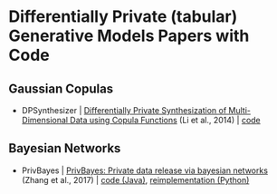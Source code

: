 # Differentially Private (tabular) Generative Models Papers with Code

## Gaussian Copulas
* DPSynthesizer | [Differentially Private Synthesization of Multi-Dimensional Data using Copula Functions](http://www.openproceedings.org/EDBT/2014/paper_74.pdf) (Li et al., 2014) | [code](https://github.com/Emory-AIMS/DPCopula)


## Bayesian Networks
* PrivBayes | [PrivBayes: Private data release via bayesian networks](https://dl.acm.org/doi/abs/10.1145/3134428) (Zhang et al., 2017) | [code (Java)](https://sourceforge.net/projects/privbayes/), [reimplementation (Python)](https://github.com/DataResponsibly/DataSynthesizer/blob/master/DataSynthesizer/lib/PrivBayes.py)



